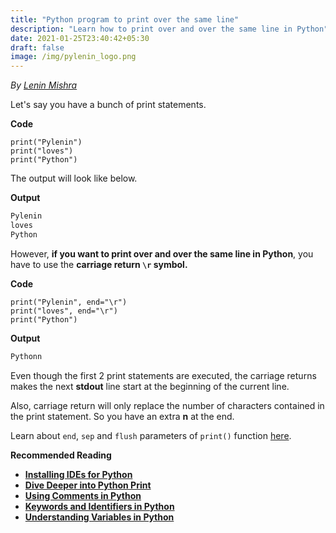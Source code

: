 ```yaml
---
title: "Python program to print over the same line"
description: "Learn how to print over and over the same line in Python"
date: 2021-01-25T23:40:42+05:30
draft: false
image: /img/pylenin_logo.png
---
```

<div class="sharethis-inline-follow-buttons"></div>

*By [Lenin Mishra](https://www.pylenin.com/authors/#lenin-mishra)*

Let's say you have a bunch of print statements.

**Code**

```python3
print("Pylenin")
print("loves")
print("Python")
```
The output will look like below.

**Output**

```bash
Pylenin
loves
Python
```

However, **if you want to print over and over the same line in Python**, you have to use the **carriage return `\r` symbol.**

**Code**

```python3
print("Pylenin", end="\r")
print("loves", end="\r")
print("Python")
```

**Output**

```bash
Pythonn
```

Even though the first 2 print statements are executed, the carriage returns makes the next **stdout** line start at the beginning of the current line.

Also, carriage return will only replace the number of characters contained in the print statement. So you have an extra **n** at the end.

Learn about `end`, `sep` and `flush` parameters of `print()` function [here](https://www.pylenin.com/blogs/python-print/).

**Recommended Reading**

* **[Installing IDEs for Python](https://www.pylenin.com/tags/python-ide/)**
* **[Dive Deeper into Python Print](https://www.pylenin.com/blogs/python-print/)**
* **[Using Comments in Python](https://www.pylenin.com/blogs/python-comments/)**
* **[Keywords and Identifiers in Python](https://www.pylenin.com/blogs/keywords-identifiers/)**
* **[Understanding Variables in Python](https://www.pylenin.com/blogs/python-variables/)**
